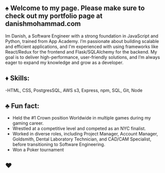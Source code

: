 ## ♠️ Welcome to my page. Please make sure to check out my portfolio page at danishmohammad.com 

Im Danish, a Software Engineer with a strong foundation in JavaScript and Python, trained from App Academy. I’m passionate about building scalable and efficient applications, and I'm experienced with using frameworks like React/Redux for the frontend and Flask/SQLAlchemy for the backend. My goal is to deliver high-performance, user-friendly solutions, and I’m always eager to expand my knowledge and grow as a developer.

## ♦️ Skills: 
-HTML, CSS, PostgresSQL, AWS s3, Express, npm, SQL, Git, Node 

## ♣️ Fun fact:
- Held the #1 Crown position Worldwide in multiple games during my gaming career.
- Wrestled at a competitive level and competed as an NYC finalist.
- Worked in diverse roles, including Project Manager, Account Manager, Goldsmith, Dental Laboratory Technician, and CAD/CAM Specialist, before transitioning to Software Engineering.
- Won a Poker tournament 

## ♥️ 

